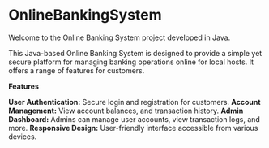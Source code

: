 # OnlineBankingSystem
Welcome to the Online Banking System project developed in Java.

This Java-based Online Banking System is designed to provide a simple yet secure platform for managing banking operations online for local hosts. It offers a range of features for customers.

**Features**

**User Authentication:** Secure login and registration for customers.
**Account Management:** View account balances, and transaction history.
**Admin Dashboard:** Admins can manage user accounts, view transaction logs, and more.
**Responsive Design:** User-friendly interface accessible from various devices.

